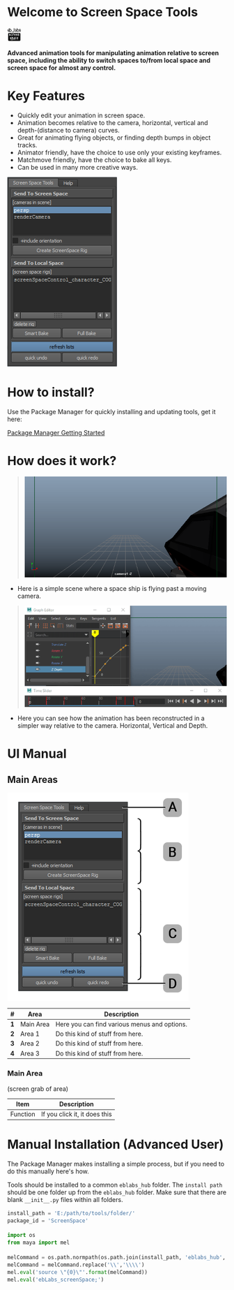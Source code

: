 # Welcome to Screen Space Tools

<img src="https://raw.githubusercontent.com/eblabs/eblabs_community/master/docs/ScreenSpaceTools/data/eblabs_screenSpace.png" alt="image" width="32px" />

**Advanced animation tools for manipulating animation relative to screen space, including the ability to switch spaces to/from local space and screen space for almost any control.**

# Key Features
* Quickly edit your animation in screen space.
* Animation becomes relative to the camera, horizontal, vertical and depth-(distance to camera) curves.
* Great for animating flying objects, or finding depth bumps in object tracks.
* Animator friendly, have the choice to use only your existing keyframes.
* Matchmove friendly, have the choice to bake all keys.
* Can be used in many more creative ways.

<img src="https://raw.githubusercontent.com/eblabs/eblabs_community/master/docs/ScreenSpaceTools/data/screenSpace_mainUI1.jpg" alt="image"/>

# How to install?
Use the Package Manager for quickly installing and updating tools, get it here:

[Package Manager Getting Started](https://eblabs.com/package-manager-quick-install-beta/)

# How does it work?
> <img src="https://raw.githubusercontent.com/eblabs/eblabs_community/master/docs/ScreenSpaceTools/data/ScreenSpace_Camera.gif" alt="image"/>
* Here is a simple scene where a space ship is flying past a moving camera.

> <img src="https://raw.githubusercontent.com/eblabs/eblabs_community/master/docs/ScreenSpaceTools/data/ScreenSpace_Edit2.gif" alt="image"/>
* Here you can see how the animation has been reconstructed in a simpler way relative to the camera. Horizontal, Vertical and Depth.

# UI Manual

## Main Areas
<img src="https://raw.githubusercontent.com/eblabs/eblabs_community/master/docs/ScreenSpaceTools/data/ScreenSpace_Main_Breakdown.png" alt="image"/>

| # | Area | Description | 
| --- | --- |--- |
| **1** | Main Area | Here you can find various menus and options. |
| **2** | Area 1 | Do this kind of stuff from here. |
| **3** | Area 2 | Do this kind of stuff from here.  |
| **4** | Area 3 | Do this kind of stuff from here. |

### Main Area
(screen grab of area)

| Item | Description | 
| --- | --- |
| Function | If you click it, it does this  | 


# Manual Installation (Advanced User)

The Package Manager makes installing a simple process, but if you need to do this manually here's how.

Tools should be installed to a common `eblabs_hub` folder. The `install path` should be one folder up from the `eblabs_hub` folder. Make sure that there are blank `__init__.py` files within all folders.

```python
install_path = 'E:/path/to/tools/folder/'
package_id = 'ScreenSpace'

import os
from maya import mel

melCommand = os.path.normpath(os.path.join(install_path, 'eblabs_hub', 'ScreenSpace', 'scripts', 'eblabs_screenSpace.mel'))
melCommand = melCommand.replace('\\','\\\\')
mel.eval('source \"{0}\"'.format(melCommand))
mel.eval('ebLabs_screenSpace;')
```


